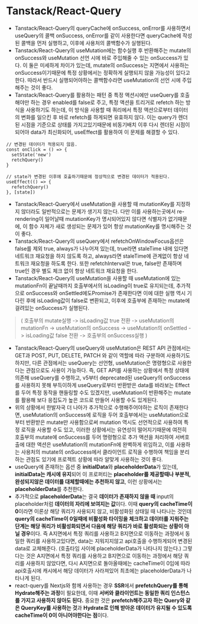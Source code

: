 # Tanstack/React-Query

- Tanstack/React-Query의 queryCache에 onSuccess, onError를 사용하면서 useQuery의 콜백 onSuccess, onError를 같이 사용한다면 queryCache에 작성된 콜백을 먼저 실행하고, 이후에 사용처의 콜백함수가 실행된다.
- Tanstack/React-Query의 useMutation에는 함수실행 후 반환해주는 mutate의 onSuccess와 useMutation 선언 시에 바로 주입해줄 수 있는 onSuccess가 있다. 이 둘은 미세하게 차이가 있는데, mutate의 onSuccess는 지면에서 사용하는 onSuccess이기때문에 특정 상황에서는 정확하게 실행되지 않을 가능성이 있다고 한다. 따라서 반드시 실행되어야하는 콜백함수라면 useMutation의 선언 시에 주입해주는 것이 좋다.
- Tanstack/React-Query를 활용하는 패턴 중 특정 액션시에만 useQuery를 호출해야만 하는 경우 enabled를 false로 주고, 특정 액션을 트리거로 refetch 하는 방식을 사용하기도 하는데, 이 방식을 사용할 때 쿼리에서 특정 액션으로부터 데이터의 변화를 일으킨 후 바로 refetch를 하게되면 유효하지 않다. 이는 query가 렌더된 시점을 기준으로 상태를 가지고있기때문에 비동기배치 이후 다시 렌더된 시점이 되어야 data가 최신화되어, useEffect를 활용하여 이 문제를 해결할 수 있다.

```
// 변경된 데이터가 적용되지 않음.
const onClick = () => {
  setState('new')
  retchQuery()
}

// state가 변경된 이후에 호출하기때문에 정상적으로 변경된 데이터가 적용된다.
useEffect(() => {
  refetchQuery()
}, [state])
```

- Tanstack/React-Query에서 useMutation을 사용할 때 mutationKey를 지정하지 않더라도 일반적으로는 문제가 생기지 않는다. 다만 이를 사용하는곳에서 re-rendering이 일어날때 mutationKey가 명시되어있지 않다면 식별자가 없기때문에, 이 함수 자체가 새로 생성되는 문제가 있어 항상 mutationKey를 명시해주는 것이 좋다.
- Tanstack/React-Query의 useQuery에서 refetchOnWindowFocus옵션은 false를 제외 true, always가 나누어져 있는데, true라면 staleTime 내에 있다면 네트워크 재요청을 하지 않도록 하고, always라면 staleTime에 관계없이 항상 네트워크 재요청을 하도록 한다. 또한 refetchInterval은 true, false만 존재하며 true인 경우 별도 체크 없이 항상 네트워크 재요청을 한다.
- Tanstack/React-Query의 useMutation을 사용할 때 useMutation에 있는 mutationFn이 끝날때까지 호출부에서의 isLoading이 true로 유지되는데, 추가적으로 onSuccess와 onSettled에도Promise가 존재한다면 이에 대한 실행 역시 기다린 후에 isLoading값이 false로 변환되고, 이후에 호출부에 존재하는 mutate에 걸려있는 onSuccess가 실행된다.

> ( 호출부의 mutate실행 -> isLoading값 true 전환 -> useMutation의 mutationFn -> useMutation의 onSuccess -> useMutation의 onSettled -> isLoading값 false 전환 -> 호출부의 onSuccess실행 )

- Tanstack/React-Query의 useQuery와 useMutation은 REST API 관점에서는 GET과 POST, PUT, DELETE, PATCH 와 같이 역할에 따라 구분하여 사용하기도 하지만, 다른 관점에서는 useQuery는 선언형, useMutation은 명령형으로 사용한다는 관점으로도 사용이 가능하다. 즉, GET API를 사용하는 상황에서 특정 상태에 의존해 useQuery를 수행하고, v5부터 deprecated된 useQuery의 onSuccess를 사용하지 못해 부득이하게 useQuery로부터 반환받은 data를 바라보는 Effect를 두어 특정 동작을 핸들링할 수도 있겠지만, useMutation이 반환해주는 mutate를 활용해 보다 응집도가 높은 코드로 만들어 사용할 수도 있게된다.
- 위의 상황에서 한발자국 더 나아가 추가적으로 수행해주어야하는 로직이 존재한다면, useMutation의 onSuccess에 로직을 두어 호출부에서는 useMutation으로부터 반환받은 mutate만 사용함으로써 mutation 역시도 선언적으로 사용하여 특정 로직을 사용할 수도 있고, 이러한 상황에서는 유연성이 떨어지기때문에 여전히 호출부의 mutate에 onSuccess를 두어 명령형으로 추가 액션을 처리하여 서버호출에 대한 액션은 useMutation의 mutationFn에 완벽하게 위임하고, 이를 사용하는 사용처의 mutate의 onSuccess에서 클라이언트 로직을 수행하여 책임을 분리하는 관점도 있기에 프로젝트 상황에 따라 알맞게 사용하는 것이 좋다.
- useQuery에 존재하는 옵션 중 **initialData**와 **placeholderData**가 있는데, **initialData는 캐시에 유지**되어 이 프로퍼티는 **placeholder를 제공할때나 부분적, 완성되지않은 데이터를 대체할때에는 추천하지 않고**, 이런 상황에서는 **placeholderData**를 추천한다.
- 추가적으로 **placeholderData**는 결국 **데이터가 존재하지 않을 때** input의 placeholder처럼 **데이터의 자리에 보여지는 값**이다. 이때 **query의 cacheTime이 0**이라면 이론상 해당 쿼리가 사용되지 않고, 비활성화된 상태일 때 나타나는 것인데 **query의 cacheTime이 0일때에 비활성화 타이밍을 체크하고 데이터를 지워주는 단계는 해당 쿼리가 비활성화되면서 다음에 해당 쿼리가 바로 활성화되는 상황이 아닐 경우**이다. 즉 A지면에서 특정 쿼리를 사용하고 B지면으로 이동하는 과정에서 동일한 쿼리를 사용하고있다면, data는 지워지지않고 api호출을 수행하게되어 변경된 data로 교체해준다. (호출타임 사이에 placeholderData가 나타나지 않는다.) 그렇다는 것은 A지면에서 특정 쿼리를 사용하고 B지면으로 이동하는 과정에서 해당 쿼리를 사용하지 않았다면, 다시 A지면으로 돌아올때에는 cacheTime이 0임에 따라 api호출시에 캐시에서 해당 데이터가 사라져있어 최초에는 placeholderData가 나타나게 된다.
- react-query를 Nextjs와 함께 사용하는 경우 **SSR**에서 **prefetchQuery를 통해 Hydrate해주는 과정**이 필요한데, 이때 **서버와 클라이언트는 동일한 쿼리 인스턴스를 가지고 사용하지 않아도 된다.** 중요한 것은 **prefetch해주고자 하는 Query와 같은 QueryKey를 사용하는 것**과 **Hydrate로 인해 받아온 데이터가 유지될 수 있도록 cacheTime이 0이 아니어야한다는 점**이다.
